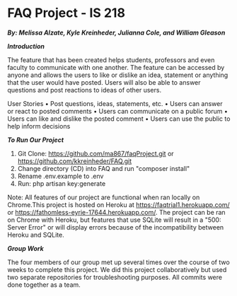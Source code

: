 # FAQ Project - IS 218

**_By: Melissa Alzate, Kyle Kreinheder, Julianna Cole, and William Gleason_**

**_Introduction_**

The feature that has been created helps students, professors and even faculty to
communicate with one another. The feature can be accessed by anyone and allows the
users to like or dislike an idea, statement or anything that the user would have
posted. Users will also be able to answer questions and post reactions to ideas of
other users.

User Stories • Post questions, ideas, statements, etc. • Users can answer or react
to posted comments • Users can communicate on a public forum • Users can like and
dislike the posted comment •    Users can use the public to help inform decisions

**_To Run Our Project_**

1. Git Clone: https://github.com/ma867/faqProject.git or https://github.com/kkreinheder/FAQ.git
2. Change directory (CD) into FAQ and run "composer install"
3. Rename .env.example to .env
4. Run: php artisan key:generate

Note: All features of our project are functional when ran locally on Chrome.This project is hosted on Heroku at https://faqtrial1.herokuapp.com/ or https://fathomless-eyrie-17644.herokuapp.com/.
The project can be ran on Chrome with Heroku, but features that use SQLite will
result in a "500: Server Error" or will display errors because of the incompatibility
between Heroku and SQLite.

**_Group Work_**

The four members of our group met up several times over the course of two weeks to complete
this project.  We did this project collaboratively but used two separate repositories for
troubleshooting purposes.  All commits were done together as a team.